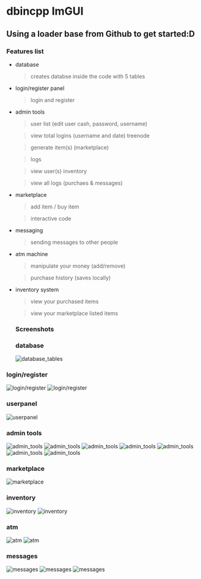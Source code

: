 # dbincpp ImGUI

## Using a loader base from Github to get started:D

### Features list
- database
  > creates databse inside the code with 5 tables 
  
- login/register panel

  > login and register
  
- admin tools 
  > user list (edit user cash, password, username)
  
  > view total logins (username and date) treenode
  
  > generate item(s) (marketplace)
  
  > logs
  
  > view user(s) inventory
  
  > view all logs (purchaes & messages)
- marketplace 

  > add item / buy item
  
  > interactive code
- messaging

  > sending messages to other people
  
- atm machine

  > manipulate your money (add/remove) 
  
  > purchase history (saves locally)
  
- inventory system

  > view your purchased items
  
  > view your marketplace listed items
  
  
  ### Screenshots
  
  ### database
  
  ![database_tables](https://i.imgur.com/1i99J3M.png)
  
### login/register

  ![login/register](https://i.imgur.com/LQAxgmI.png)
  ![login/register](https://i.imgur.com/UKdGa4F.png)
  
  ### userpanel
  
  ![userpanel](https://i.imgur.com/ORjdhi7.png)
  
  ### admin tools
  
  ![admin_tools](https://i.imgur.com/Dzk324R.png)
  ![admin_tools](https://i.imgur.com/h8In3EO.png)
  ![admin_tools](https://i.imgur.com/DZKuyKR.png)
  ![admin_tools](https://i.imgur.com/iKrZQFF.png)
  ![admin_tools](https://i.imgur.com/Xi0nArN.png)
  ![admin_tools](https://i.imgur.com/TqnV6vg.png)
  ![admin_tools](https://i.imgur.com/CAFnX58.png)
  
 ### marketplace
 
 ![marketplace](https://i.imgur.com/tHoXIYJ.png)
 
 ### inventory
 
 ![inventory](https://i.imgur.com/VDN24zr.png)
 ![inventory](https://i.imgur.com/UHqY59i.png)
 
 ### atm
 
 ![atm](https://i.imgur.com/M25q7o8.png)
 ![atm](https://i.imgur.com/ai65bYT.png)
 
 ### messages
 ![messages](https://i.imgur.com/9wzQrO0.png)
 ![messages](https://i.imgur.com/vhwHfRO.png)
 ![messages](https://i.imgur.com/8wgtm9L.png)
 
  
